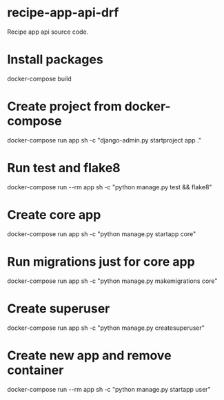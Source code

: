 # recipe-app-api-drf

Recipe app api source code.

# Install packages

docker-compose build

# Create project from docker-compose

docker-compose run app sh -c "django-admin.py startproject app ."

# Run test and flake8

docker-compose run --rm app sh -c "python manage.py test && flake8"

# Create core app

docker-compose run app sh -c "python manage.py startapp core"

# Run migrations just for core app

docker-compose run app sh -c "python manage.py makemigrations core"

# Create superuser

docker-compose run app sh -c "python manage.py createsuperuser"

# Create new app and remove container

docker-compose run --rm app sh -c "python manage.py startapp user"
